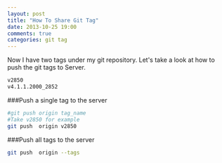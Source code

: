 ```yaml
---
layout: post
title: "How To Share Git Tag"
date: 2013-10-25 19:00
comments: true
categories: git tag
---
```

Now I have two tags under my git repository. Let's take a look at how to push the git tags to Server.
```bash
v2850
v4.1.1.2000_2852
```
###Push a single tag to the server
```bash
#git push origin tag_name
#Take v2850 for example
git push  origin v2850 
```

###Push all tags to the server
```bash
git push  origin --tags
```
